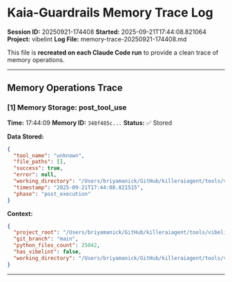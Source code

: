 # Kaia-Guardrails Memory Trace Log

**Session ID:** 20250921-174408
**Started:** 2025-09-21T17:44:08.821064
**Project:** vibelint
**Log File:** memory-trace-20250921-174408.md

This file is **recreated on each Claude Code run** to provide a clean trace of memory operations.

---

## Memory Operations Trace


### [1] Memory Storage: post_tool_use

**Time:** 17:44:09
**Memory ID:** `348f485c...`
**Status:** ✅ Stored

**Data Stored:**
```json
{
  "tool_name": "unknown",
  "file_paths": [],
  "success": true,
  "error": null,
  "working_directory": "/Users/briyamanick/GitHub/killeraiagent/tools/vibelint",
  "timestamp": "2025-09-21T17:44:08.821515",
  "phase": "post_execution"
}
```

**Context:**
```json
{
  "project_root": "/Users/briyamanick/GitHub/killeraiagent/tools/vibelint",
  "git_branch": "main",
  "python_files_count": 25042,
  "has_vibelint": false,
  "working_directory": "/Users/briyamanick/GitHub/killeraiagent/tools/vibelint"
}
```

---
